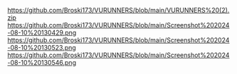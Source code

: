 https://github.com/Broski173/VURUNNERS/blob/main/VURUNNERS%20(2).zip
https://github.com/Broski173/VURUNNERS/blob/main/Screenshot%202024-08-10%20130429.png
https://github.com/Broski173/VURUNNERS/blob/main/Screenshot%202024-08-10%20130523.png
https://github.com/Broski173/VURUNNERS/blob/main/Screenshot%202024-08-10%20130546.png
